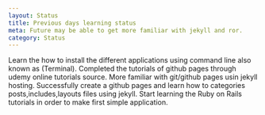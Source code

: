 ```yaml
---
layout: Status
title: Previous days learning status
meta: Future may be able to get more familiar with jekyll and ror.
category: Status
---
```


Learn the how to install the different applications using command line also known as (Terminal). Completed the tutorials of github pages through udemy online tutorials source. More familiar with git/github pages usin jekyll hosting. Successfully create a github pages and learn how to categories posts,includes,layouts files using jekyll. Start learning the Ruby on Rails tutorials in order to make first simple application.